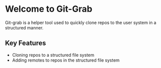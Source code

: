 # Welcome to Git-Grab
Git-grab is a helper tool used to quickly clone repos to the user system in a structured manner.


## Key Features
- Cloning repos to a structured file system
- Adding remotes to repos in the structured file system
